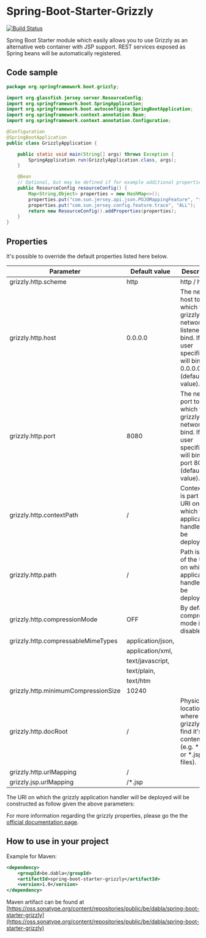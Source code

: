 # Spring-Boot-Starter-Grizzly
[![Build Status](https://travis-ci.org/dabla/spring-boot-starter-grizzly.svg?branch=master)](https://travis-ci.org/dabla/spring-boot-starter-grizzly)

Spring Boot Starter module which easily allows you to use Grizzly as an alternative web container with JSP support.  REST services exposed as Spring beans will be automatically registered.

## Code sample
```java
package org.springframework.boot.grizzly;

import org.glassfish.jersey.server.ResourceConfig;
import org.springframework.boot.SpringApplication;
import org.springframework.boot.autoconfigure.SpringBootApplication;
import org.springframework.context.annotation.Bean;
import org.springframework.context.annotation.Configuration;

@Configuration
@SpringBootApplication
public class GrizzlyApplication {

    public static void main(String[] args) throws Exception {
        SpringApplication.run(GrizzlyApplication.class, args);
    }

    @Bean
    // Optional, but may be defined if for example additional properties like shown here bellow have to be passed.
    public ResourceConfig resourceConfig() {
        Map<String,Object> properties = new HashMap<>();
        properties.put("com.sun.jersey.api.json.POJOMappingFeature", "true");
        properties.put("com.sun.jersey.config.feature.trace", "ALL");
        return new ResourceConfig().addProperties(properties);
    }
}
```

## Properties

It's possible to override the default properties listed here below.

| Parameter | Default value | Description |
| --- | --- | --- |
| grizzly.http.scheme                 | http | http / https |
| grizzly.http.host                   | 0.0.0.0 | The network host to which the grizzly network listener will bind. If not user specified, it will bind to 0.0.0.0 (default value). |
| grizzly.http.port                   | 8080 | The network port to which the grizzly network will bind. If not user specified, it will bind to port 8080 (default value). |
| grizzly.http.contextPath            | / | Context path is part of the URI on which the application handler will be deployed. |
| grizzly.http.path                   | / | Path is part of the URI on which the application handler will be deployed. |
| grizzly.http.compressionMode        | OFF | By default compression mode is disabled. |
| grizzly.http.compressableMimeTypes  | application/json, | |
|                                     | application/xml, | |
|                                     | text/javascript, | |
|                                     | text/plain, | |
|                                     | text/htm | |
| grizzly.http.minimumCompressionSize | 10240 | |
| grizzly.http.docRoot                | / | Physical location where grizzly will find it's contents (e.g. *.html or *.jsp files). |
| grizzly.http.urlMapping             | / | |
| grizzly.jsp.urlMapping              | /*.jsp | |

The URI on which the grizzly application handler will be deployed will be constructed as follow given the above parameters:

[grizzly.http.scheme]://[grizzly.http.host]:[grizzly.http.port]/[grizzly.http.contextPath]/[grizzly.http.path] (http://0.0.0.0:8080/)

For more information regarding the grizzly properties, please go the the [official documentation page](https://javaee.github.io/grizzly/httpserverframework.html).

## How to use in your project

Example for Maven:
```xml
<dependency>
    <groupId>be.dabla</groupId>
    <artifactId>spring-boot-starter-grizzly</artifactId>
    <version>1.0</version>
</dependency>
```
Maven artifact can be found at [https://oss.sonatype.org/content/repositories/public/be/dabla/spring-boot-starter-grizzly](https://oss.sonatype.org/content/repositories/public/be/dabla/spring-boot-starter-grizzly)
